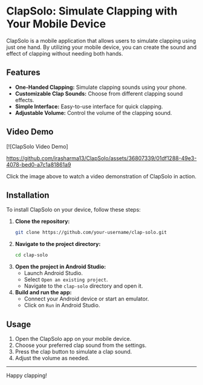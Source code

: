 # ClapSolo: Simulate Clapping with Your Mobile Device

ClapSolo is a mobile application that allows users to simulate clapping using just one hand. By utilizing your mobile device, you can create the sound and effect of clapping without needing both hands.

## Features

- **One-Handed Clapping:** Simulate clapping sounds using your phone.
- **Customizable Clap Sounds:** Choose from different clapping sound effects.
- **Simple Interface:** Easy-to-use interface for quick clapping.
- **Adjustable Volume:** Control the volume of the clapping sound.

## Video Demo

[![ClapSolo Video Demo]

https://github.com/irasharma13/ClapSolo/assets/36807339/01df1288-49e3-4078-bed0-a7c1a81861a9

Click the image above to watch a video demonstration of ClapSolo in action.


## Installation

To install ClapSolo on your device, follow these steps:

1. **Clone the repository:**
    ```bash
    git clone https://github.com/your-username/clap-solo.git
    ```
2. **Navigate to the project directory:**
    ```bash
    cd clap-solo
    ```
3. **Open the project in Android Studio:**
    - Launch Android Studio.
    - Select `Open an existing project`.
    - Navigate to the `clap-solo` directory and open it.
4. **Build and run the app:**
    - Connect your Android device or start an emulator.
    - Click on `Run` in Android Studio.

## Usage

1. Open the ClapSolo app on your mobile device.
2. Choose your preferred clap sound from the settings.
3. Press the clap button to simulate a clap sound.
4. Adjust the volume as needed.


---

Happy clapping!

